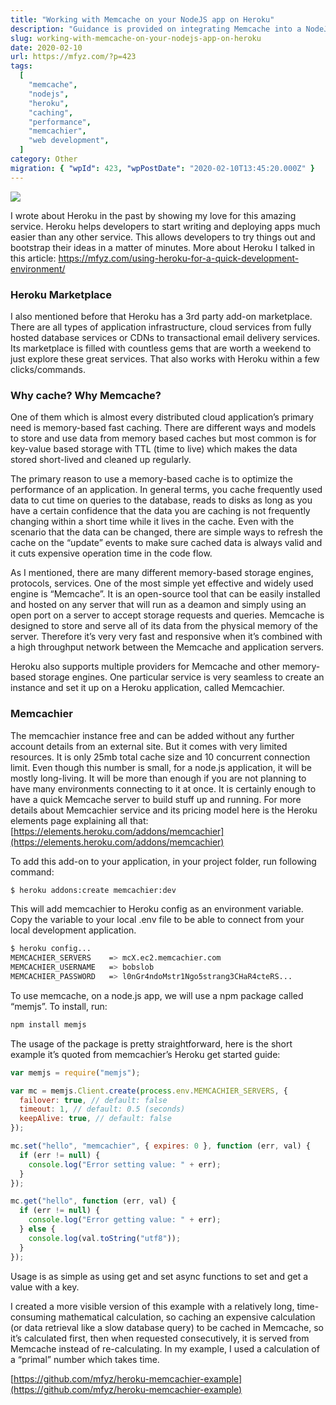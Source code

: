 ```yaml
---
title: "Working with Memcache on your NodeJS app on Heroku"
description: "Guidance is provided on integrating Memcache into a NodeJS application hosted on Heroku, utilizing the Memcachier add-on for improved performance through in-memory caching."
slug: working-with-memcache-on-your-nodejs-app-on-heroku
date: 2020-02-10
url: https://mfyz.com/?p=423
tags:
  [
    "memcache",
    "nodejs",
    "heroku",
    "caching",
    "performance",
    "memcachier",
    "web development",
  ]
category: Other
migration: { "wpId": 423, "wpPostDate": "2020-02-10T13:45:20.000Z" }
---
```


![](/images/archive/en/2020/02/o6gepqxnqmy.jpg)

I wrote about Heroku in the past by showing my love for this amazing service. Heroku helps developers to start writing and deploying apps much easier than any other service. This allows developers to try things out and bootstrap their ideas in a matter of minutes. More about Heroku I talked in this article: https://mfyz.com/using-heroku-for-a-quick-development-environment/

### Heroku Marketplace

I also mentioned before that Heroku has a 3rd party add-on marketplace. There are all types of application infrastructure, cloud services from fully hosted database services or CDNs to transactional email delivery services. Its marketplace is filled with countless gems that are worth a weekend to just explore these great services. That also works with Heroku within a few clicks/commands.

### Why cache? Why Memcache?

One of them which is almost every distributed cloud application’s primary need is memory-based fast caching. There are different ways and models to store and use data from memory based caches but most common is for key-value based storage with TTL (time to live) which makes the data stored short-lived and cleaned up regularly.

The primary reason to use a memory-based cache is to optimize the performance of an application. In general terms, you cache frequently used data to cut time on queries to the database, reads to disks as long as you have a certain confidence that the data you are caching is not frequently changing within a short time while it lives in the cache. Even with the scenario that the data can be changed, there are simple ways to refresh the cache on the “update” events to make sure cached data is always valid and it cuts expensive operation time in the code flow.

As I mentioned, there are many different memory-based storage engines, protocols, services. One of the most simple yet effective and widely used engine is “Memcache”. It is an open-source tool that can be easily installed and hosted on any server that will run as a deamon and simply using an open port on a server to accept storage requests and queries. Memcache is designed to store and serve all of its data from the physical memory of the server. Therefore it’s very very fast and responsive when it’s combined with a high throughput network between the Memcache and application servers.

Heroku also supports multiple providers for Memcache and other memory-based storage engines. One particular service is very seamless to create an instance and set it up on a Heroku application, called Memcachier.

### Memcachier

The memcachier instance free and can be added without any further account details from an external site. But it comes with very limited resources. It is only 25mb total cache size and 10 concurrent connection limit. Even though this number is small, for a node.js application, it will be mostly long-living. It will be more than enough if you are not planning to have many environments connecting to it at once. It is certainly enough to have a quick Memcache server to build stuff up and running. For more details about Memcachier service and its pricing model here is the Heroku elements page explaining all that: [https://elements.heroku.com/addons/memcachier](https://elements.heroku.com/addons/memcachier)

To add this add-on to your application, in your project folder, run following command:

```sh
$ heroku addons:create memcachier:dev
```

This will add memcachier to Heroku config as an environment variable. Copy the variable to your local .env file to be able to connect from your local development application.

```sh
$ heroku config...
MEMCACHIER_SERVERS    => mcX.ec2.memcachier.com
MEMCACHIER_USERNAME   => bobslob
MEMCACHIER_PASSWORD   => l0nGr4ndoMstr1Ngo5strang3CHaR4cteRS...
```

To use memcache, on a node.js app, we will use a npm package called “memjs”. To install, run:

```sh
npm install memjs
```

The usage of the package is pretty straightforward, here is the short example it’s quoted from memcachier’s Heroku get started guide:

```js
var memjs = require("memjs");

var mc = memjs.Client.create(process.env.MEMCACHIER_SERVERS, {
  failover: true, // default: false
  timeout: 1, // default: 0.5 (seconds)
  keepAlive: true, // default: false
});

mc.set("hello", "memcachier", { expires: 0 }, function (err, val) {
  if (err != null) {
    console.log("Error setting value: " + err);
  }
});

mc.get("hello", function (err, val) {
  if (err != null) {
    console.log("Error getting value: " + err);
  } else {
    console.log(val.toString("utf8"));
  }
});
```

Usage is as simple as using get and set async functions to set and get a value with a key.

I created a more visible version of this example with a relatively long, time-consuming mathematical calculation, so caching an expensive calculation (or data retrieval like a slow database query) to be cached in Memcache, so it’s calculated first, then when requested consecutively, it is served from Memcache instead of re-calculating. In my example, I used a calculation of a “primal” number which takes time.

[https://github.com/mfyz/heroku-memcachier-example](https://github.com/mfyz/heroku-memcachier-example)
